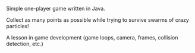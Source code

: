 Simple one-player game written in Java. 

Collect as many points as possible while trying to survive swarms of crazy particles!

A lesson in game development (game loops, camera, frames, collision detection, etc.)
